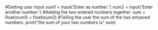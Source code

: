 #Getting user input
num1 = input('Enter as  number:')
num2 = input('Enter another number:')
#Adding the two entered numbers together. 
sum = float(num1) + float(num2)
#Telling the user the sum of the two entyered numbers.
print("the sum of your two numbers is" sum)

